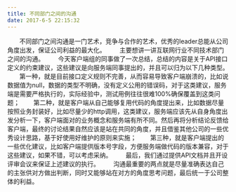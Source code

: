 ```yaml
---
title: 不同部门之间的沟通
date: 2017-6-5 22:15:32
---
```


&nbsp;&nbsp;&nbsp;&nbsp;&nbsp;&nbsp;&nbsp;不同部门之间沟通是一门艺术，竞争与合作的艺术，优秀的leader总能从公司角度出发，保证公司利益的最大化。
&nbsp;&nbsp;&nbsp;&nbsp;&nbsp;&nbsp;&nbsp;主要想讲一讲互联网行业不同技术部门之间的沟通。
&nbsp;&nbsp;&nbsp;&nbsp;&nbsp;&nbsp;&nbsp;今天客户端组的同事做了一次总结，总结的内容是关于API接口定义的约束建议，这些建议是向服务端同事提出的，并且可以归为以下几种类型。
&nbsp;&nbsp;&nbsp;&nbsp;&nbsp;&nbsp;&nbsp;第一种，就是目前接口定义规则不完善，从而容易导致客户端崩溃的，比如说数据值为null，数据的类型不明确，没有定义公用的错误码，对于这类建议，服务端是需要严格执行的，实际经验中，测试用例往往很难100%确保覆盖到这类问题；
&nbsp;&nbsp;&nbsp;&nbsp;&nbsp;&nbsp;&nbsp;第二种，就是客户端从自己能够复用代码的角度提出来，比如数据尽量按照业务封装好，比如尽量少的http调用，这类建议，服务端应该先从自身角度出发分析一下，客户端面对的业务概念和服务端有所不同。然后再将分析结论反馈给客户端，最终的讨论结果自然应该是站在共同的角度，并且借鉴其他公司的一些优秀设计思路，基于好使用好维护的原则来实施；
&nbsp;&nbsp;&nbsp;&nbsp;&nbsp;&nbsp;&nbsp;第三种，就是客户端提出的一些优化建议，比如客户端提供版本号字段，方便服务端做代码的版本兼容，对于这些建议，如果不错，可以考虑采纳。
&nbsp;&nbsp;&nbsp;&nbsp;&nbsp;&nbsp;&nbsp;最后，我们通过提供API文档并且开设评审会议来保证上述建议的执行。
&nbsp;&nbsp;&nbsp;&nbsp;&nbsp;&nbsp;&nbsp;沟通最重要的两点就是尽量准确表达自己的主张供对方做出判断，同时又能够站在对方的角度思考问题，最后统一于公司整体的利益。





